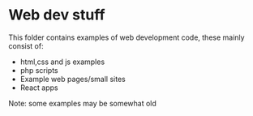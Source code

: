 # Web dev stuff
This folder contains examples of web development code, these mainly consist of:
<ul>
  <li>html,css and js examples</li>
  <li>php scripts</li>
  <li>Example web pages/small sites</li>
  <li>React apps</li>

</ul>
Note: some examples may be somewhat old
